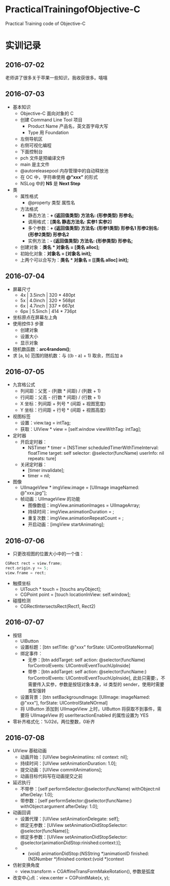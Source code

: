 # PracticalTrainingofObjective-C
Practical Training code of Objective-C

# 实训记录

## 2016-07-02
老师讲了很多关于苹果一些知识，我收获很多。嘻嘻

## 2016-07-03
+ 基本知识
    + Objective-C 面向对象的 C 
    + 创建 Command Line Tool 项目
        + Product Name 产品名，英文首字母大写
        + Type 用 Foundation
    + 左侧导航区
    + 右侧可视化编程
    + 下面控制台
    + pch 文件是预编译文件
    + main 是主文件
    + @autoreleasepool 内存管理中的自动释放池
    + 在 OC 中，字符串使用 **@“xxx”** 的形式
    + NSLog 中的 **NS** 是 **Next Step**
+ 类
    + 属性格式 
        + @property 类型 属性名
    + 方法格式
        + 静态方法：**+ (返回值类型) 方法名: (形参类型) 形参名;**
        + 调用格式：**[类名 静态方法名: 实参1 实参2]**
        + 多个参数：**+ (返回值类型) 方法名: (形参1类型) 形参名1 形参2别名:  (形参2类型) 形参名2**
        + 实例方法：**- (返回值类型) 方法名: (形参类型) 形参名;**
    + 创建对象：**类名 * 对象名 = [类名 alloc];**
    + 初始化对象：**对象名 = [对象名 init];**
    + 上两个可以合写为：**类名 * 对象名 = [[类名 alloc] init];**

## 2016-07-04
+ 屏幕尺寸
  + 4x  | 3.5inch | 320 * 480pt
  + 5x  | 4.0inch | 320 * 568pt
  + 6x  | 4.7inch | 337 * 667pt
  + 6px | 5.5inch | 414 * 736pt
+ 坐标原点在屏幕左上角
+ 使用控件3 步骤
    + 创建对象
    + 设置大小
    + 显示对象
+ 随机数函数：**arc4random()**;
+ 求 [a, b] 范围的随机数：与 ((b - a) + 1) 取余，然后加 a

## 2016-07-05
+ 九宫格公式
    + 列间距：父宽 - (列数 * 间距) / (列数 + 1)
    + 行间距：父高 - (行数 * 间距) / (行数 + 1)
    + X 坐标：列间距 + 列号 * (间距 + 视图宽度)
    + Y 坐标：行间距 + 行号 * (间距 + 视图高度)
+ 视图标签
    + 设置：view.tag = intTag;
    + 获取：UIView * view = [self.window viewWithTag: intTag];
+ 定时器
    + 开启定时器：
        + NSTimer * timer = [NSTimer scheduledTimerWithTimeInterval: floatTime target: self selector: @selector(funcName) userInfo: nil repeats: ture]
    + 关闭定时器：
        + [timer invalidate];
        + timer = nil;
+ 图像
    + UIImageVIew * imgView.image = [UIImage imageNamed: @"xxx.jpg"];
    + 帧动画：UIImageView 的功能
        + 图像数组：imgView.animationImages = UIImageArray;
        + 持续时间：imgView.animationDuration = ;
        + 重复次数：imgView.animationRepeatCount = ;
        + 开启动画：[imgView startAnimating];

## 2016-07-06
+ 只更改视图的位置大小中的一个值：
```Objective-C
CGRect rect = view.frame;
rect.origin.y += 5;
view.frame = rect;
```
+ 触摸坐标
    + UITouch * touch = [touchs anyObject];
    + CGPoint point = [touch locationInView: self.window];
+ 碰撞检测
    + CGRectIntersectsRect(Rect1, Rect2)

## 2016-07-07
+ 按钮
    + UIButton
    + 设置标题：[btn setTitle: @"xxx" forState: UIControlStateNormal]
    + 绑定事件：
        + 无参：[btn addTarget: self action: @selector(funcName) forControlEvents: UIControlEventTouchUpInside]
        + 带参：[btn addTarget: self action: @selector(funcName:) forControlEvents: UIControlEventTouchUpInside], 此处只需要:，不需要传入实参，参数是按钮对象本身，id 类型的 sender，使用时需要类型强转
    + 设置背景：[btn setBackgroundImage: [UIImage: imageNamed: @"xxx"], forState: UIControlStateNOrmal]
    + 将 UIButton 添加到 UIImageView 上时，UIButton 将获取不到事件，需要将 UIImageView 的 userIteractionEnabled 的属性设置为 YES
+ 零补齐格式化：%02d，两位整数，0补齐 

## 2016-07-08
+ UIView 基础动画
    + 动画开始：[UIView beginAnimatiins: nil context: nil];
    + 持续时间：[UIView setAnimationDuration: 1.0];
    + 提交动画：[UIView commitAnimations];
    + 动画目标代码写在动画提交之前
+ 延迟执行
    + 不带参：[self performSelector:@selector(funcName) withObject:nil afterDelay: 1.0];
    + 带参数：[self performSelector:@selector(funcName:) withObject:argument afterDelay: 1.0];
+ 动画回调
    + 设置代理：[UIView setAnimationDelegate: self];
    + 绑定无参数：[UIView setAnimationDidStopSelector: @selector(funcName)];
    + 绑定多参数：[UIView setAnimationDidStopSelector: @selector(animationDidStop:rinished:context:)];
    + - (void) animationDidStop:(NSString *)animationID finished:(NSNumber *)finished context:(void *)context
+ 仿射变换角度
    + view.transform = CGAffineTransFormMakeRotation(), 参数是弧度
+ 改变中心点：view.center = CGPointMake(x, y);

